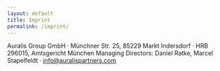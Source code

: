 ```yaml
---
layout: default
title: Imprint
permalink: /imprint/
---
```


Auralis Group GmbH · Münchner Str. 25, 85229 Markt Indersdorf · HRB 296015, Amtsgericht München
Managing Directors: Daniel Ratke, Marcel Stapelfeldt · info@auralispartners.com 